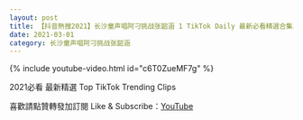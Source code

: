 ```yaml
---
layout: post
title: 【抖音熱搜2021】长沙童声唱阿刁挑战张韶涵 1 TikTok Daily 最新必看精選合集2021 03 01
date: 2021-03-01
category: 长沙童声唱阿刁挑战张韶涵
---
```


{% include youtube-video.html id="c6T0ZueMF7g" %}

2021必看 最新精選 Top TikTok Trending Clips

喜歡請點贊轉發加訂閱 Like & Subscribe：[YouTube](https://www.youtube.com/channel/UCAoR7VcanIPd04uEq_GIylA/videos)

